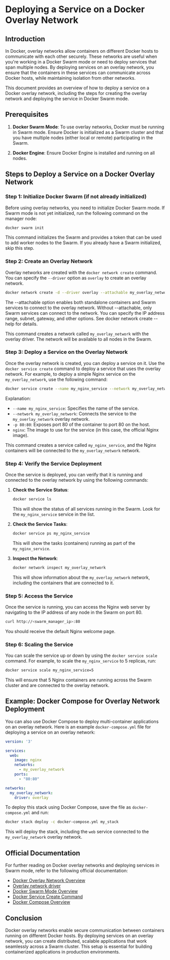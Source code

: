 
# Deploying a Service on a Docker Overlay Network

## Introduction

In Docker, overlay networks allow containers on different Docker hosts to communicate with each other securely. These networks are useful when you're working in a Docker Swarm mode or need to deploy services that span multiple nodes. By deploying services on an overlay network, you ensure that the containers in these services can communicate across Docker hosts, while maintaining isolation from other networks.

This document provides an overview of how to deploy a service on a Docker overlay network, including the steps for creating the overlay network and deploying the service in Docker Swarm mode.

## Prerequisites

1. **Docker Swarm Mode**: To use overlay networks, Docker must be running in Swarm mode. Ensure Docker is initialized as a Swarm cluster and that you have multiple nodes (either local or remote) participating in the Swarm.
   
2. **Docker Engine**: Ensure Docker Engine is installed and running on all nodes.

## Steps to Deploy a Service on a Docker Overlay Network

### Step 1: Initialize Docker Swarm (if not already initialized)

Before using overlay networks, you need to initialize Docker Swarm mode. If Swarm mode is not yet initialized, run the following command on the manager node:

```bash
docker swarm init
```

This command initializes the Swarm and provides a token that can be used to add worker nodes to the Swarm. If you already have a Swarm initialized, skip this step.

### Step 2: Create an Overlay Network

Overlay networks are created with the `docker network create` command. You can specify the `--driver` option as `overlay` to create an overlay network.

```bash
docker network create -d --driver overlay --attachable my_overlay_network
```
The --attachable option enables both standalone containers and Swarm services to connect to the overlay network. Without --attachable, only Swarm services can connect to the network.
You can specify the IP address range, subnet, gateway, and other options. See docker network create --help for details.

This command creates a network called `my_overlay_network` with the overlay driver. The network will be available to all nodes in the Swarm.

### Step 3: Deploy a Service on the Overlay Network

Once the overlay network is created, you can deploy a service on it. Use the `docker service create` command to deploy a service that uses the overlay network. For example, to deploy a simple Nginx service on the `my_overlay_network`, use the following command:

```bash
docker service create --name my_nginx_service --network my_overlay_network -p 80:80 nginx
```

Explanation:
- `--name my_nginx_service`: Specifies the name of the service.
- `--network my_overlay_network`: Connects the service to the `my_overlay_network` overlay network.
- `-p 80:80`: Exposes port 80 of the container to port 80 on the host.
- `nginx`: The image to use for the service (in this case, the official Nginx image).

This command creates a service called `my_nginx_service`, and the Nginx containers will be connected to the `my_overlay_network` network.

### Step 4: Verify the Service Deployment

Once the service is deployed, you can verify that it is running and connected to the overlay network by using the following commands:

1. **Check the Service Status**:
   ```bash
   docker service ls
   ```

   This will show the status of all services running in the Swarm. Look for the `my_nginx_service` service in the list.

2. **Check the Service Tasks**:
   ```bash
   docker service ps my_nginx_service
   ```

   This will show the tasks (containers) running as part of the `my_nginx_service`.

3. **Inspect the Network**:
   ```bash
   docker network inspect my_overlay_network
   ```

   This will show information about the `my_overlay_network` network, including the containers that are connected to it.

### Step 5: Access the Service

Once the service is running, you can access the Nginx web server by navigating to the IP address of any node in the Swarm on port 80.

```bash
curl http://<swarm_manager_ip>:80
```

You should receive the default Nginx welcome page.

### Step 6: Scaling the Service

You can scale the service up or down by using the `docker service scale` command. For example, to scale the `my_nginx_service` to 5 replicas, run:

```bash
docker service scale my_nginx_service=5
```

This will ensure that 5 Nginx containers are running across the Swarm cluster and are connected to the overlay network.

## Example: Docker Compose for Overlay Network Deployment

You can also use Docker Compose to deploy multi-container applications on an overlay network. Here is an example `docker-compose.yml` file for deploying a service on an overlay network:

```yaml
version: '3'

services:
  web:
    image: nginx
    networks:
      - my_overlay_network
    ports:
      - "80:80"

networks:
  my_overlay_network:
    driver: overlay
```

To deploy this stack using Docker Compose, save the file as `docker-compose.yml` and run:

```bash
docker stack deploy -c docker-compose.yml my_stack
```

This will deploy the stack, including the `web` service connected to the `my_overlay_network` overlay network.

## Official Documentation

For further reading on Docker overlay networks and deploying services in Swarm mode, refer to the following official documentation:

- [Docker Overlay Network Overview](https://docs.docker.com/network/overlay/)
- [Overlay network driver](https://docs.docker.com/engine/network/drivers/overlay/)
- [Docker Swarm Mode Overview](https://docs.docker.com/engine/swarm/)
- [Docker Service Create Command](https://docs.docker.com/engine/reference/commandline/service_create/)
- [Docker Compose Overview](https://docs.docker.com/compose/)

## Conclusion

Docker overlay networks enable secure communication between containers running on different Docker hosts. By deploying services on an overlay network, you can create distributed, scalable applications that work seamlessly across a Swarm cluster. This setup is essential for building containerized applications in production environments.
